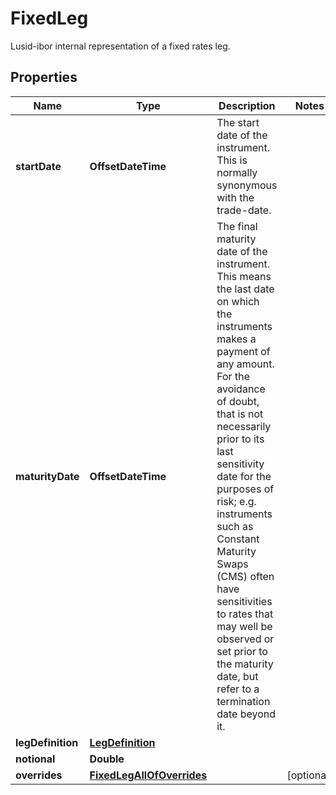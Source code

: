 

# FixedLeg

Lusid-ibor internal representation of a fixed rates leg.

## Properties

Name | Type | Description | Notes
------------ | ------------- | ------------- | -------------
**startDate** | **OffsetDateTime** | The start date of the instrument. This is normally synonymous with the trade-date. | 
**maturityDate** | **OffsetDateTime** | The final maturity date of the instrument. This means the last date on which the instruments makes a payment of any amount.  For the avoidance of doubt, that is not necessarily prior to its last sensitivity date for the purposes of risk; e.g. instruments such as  Constant Maturity Swaps (CMS) often have sensitivities to rates that may well be observed or set prior to the maturity date, but refer to a termination date beyond it. | 
**legDefinition** | [**LegDefinition**](LegDefinition.md) |  | 
**notional** | **Double** |  | 
**overrides** | [**FixedLegAllOfOverrides**](FixedLegAllOfOverrides.md) |  |  [optional]



